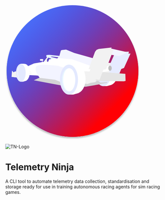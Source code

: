 <svg width="422" height="422" viewBox="0 0 422 422" fill="none" xmlns="http://www.w3.org/2000/svg">
<g filter="url(#filter0_d_5_42)">
<rect x="4" width="414" height="414" rx="207" fill="#5081FF"/>
<rect x="4" width="414" height="414" rx="207" fill="url(#paint0_linear_5_42)"/>
</g>
<ellipse cx="327.531" cy="216.391" rx="24.1228" ry="34.8253" fill="white"/>
<path d="M333.432 250.431L332.107 183.132L331.047 182.312L328.927 181.766L324.864 181.31L320.623 180.946L316.736 180.855H312.673L308.521 180.946L304.545 181.766L302.337 182.494L300.924 183.132L305.871 254.256C309.964 254.286 318.273 254.329 318.768 254.256C319.263 254.183 328.75 251.676 333.432 250.431Z" fill="white"/>
<ellipse cx="307.239" cy="217.931" rx="24.1228" ry="36.3652" fill="#E3E9FF"/>
<path d="M131.029 163.443L119.744 178.96L133.203 179.908L131.029 176.235L130.718 170.313L137.344 162.613L146.662 161.31L169.128 163.916L170.992 161.784L147.179 159.06L133.203 158.467L131.029 163.443Z" fill="#F2F2F2"/>
<path d="M143.659 169.484C146.765 169.72 153.267 170.218 154.427 170.313L165.09 167.944L145.419 162.969L138.586 161.31L144.798 160.718L170.888 162.139L172.13 159.534L137.551 155.98L129.579 156.691L128.337 159.534L129.268 162.139L143.659 167.944V169.484Z" fill="#E8F7FF"/>
<path d="M170.163 158.349C169.832 159.391 164.78 165.891 162.295 169.01L281.977 205.849L293.883 171.853L216.235 149.939L190.766 139.396L176.789 141.055L174.201 143.069C172.993 147.728 170.495 157.307 170.163 158.349Z" fill="#F3F4FF"/>
<path d="M19.5251 225.558C25.2887 226.113 37.0019 227.284 37.7467 227.526V208.303H30.1655L26.0423 210.876L20.8552 205.73L19.5251 225.558Z" fill="#F2F2F2"/>
<path d="M115.188 174.577V180.263L116.845 179.671L116.327 174.577H118.708V169.484H109.494L108.562 172.326L109.494 174.577H115.188Z" fill="white"/>
<path d="M90.1336 182.987L52.9658 199.571V210.35L58.6601 218.997L96.449 220.774L260.65 243.517L283.53 196.254L209.298 169.839L169.439 166.522L137.965 169.839L134.342 177.775H121.193L90.1336 182.987Z" fill="white"/>
<path d="M82.5759 214.022C73.9828 216.233 56.2789 220.821 54.2083 221.485V219.589L82.5759 212.127V214.022Z" fill="#F2F2F2"/>
<path d="M78.4259 209.712C69.6272 209.255 51.4923 208.345 49.342 208.361L49.7784 206.533L78.8623 207.884L78.4259 209.712Z" fill="#F2F2F2"/>
<path d="M89.3054 236.054L110.426 226.578L260.961 230.132L284.255 231.908L298.646 243.28L319.766 241.74V244.583L252.368 256.31L174.098 252.046L89.3054 236.054Z" fill="#D3D3D5"/>
<path d="M273.281 208.692L247.605 207.862L231.247 202.414C234.94 216.273 242.201 244.204 241.704 245.057C241.207 245.91 252.609 247.07 258.372 247.544L268.104 243.991L282.495 241.859L286.74 238.068H320.491L340.369 180.855L323.39 181.684L273.281 208.692Z" fill="#F2F2F2"/>
<path d="M364.181 200.4L358.384 214.496L326.496 211.771L330.43 181.803L346.27 146.03C359.937 146.148 387.434 146.314 388.097 146.03C388.76 145.746 387.338 149.939 386.544 152.071H393.274L372.774 197.32L364.181 200.4Z" fill="#E6EBFF"/>
<path d="M378.676 146.741L333.329 136.554L321.216 154.322L357.762 159.652L378.676 150.65V146.741Z" fill="#F3F4FF"/>
<path d="M285.808 238.068L372.05 239.253L377.744 238.068L377.019 215.799L306.928 210.35L287.361 212.956L283.013 233.093L285.808 238.068Z" fill="#E4E4E4"/>
<path d="M328.179 189.858L290.788 197.959L280.217 215.207L329.549 206.06L328.179 189.858Z" fill="white"/>
<ellipse cx="328.877" cy="198.031" rx="5.38364" ry="8.17327" fill="#BEBEBE"/>
<path d="M261.478 201.111H267.276L259.925 222.432L262.41 223.972L259.925 229.658L296.058 234.751L307.964 202.887L316.35 201.111L339.541 140.344H332.19L333.639 133L293.469 137.383L286.636 140.344L281.77 146.504L261.478 201.111Z" fill="#F2F2F2"/>
<path d="M98.7266 214.496L107.734 228.236L156.601 234.566L193.251 249.44L220.894 232.315L228.555 211.179L164.366 190.331L128.854 187.133L110.736 187.607L105.249 188.436L102.04 189.384L99.6584 190.331L98.1055 191.634L96.449 193.648L95.6207 195.78L94.9995 198.505V202.532L96.449 208.692L98.7266 214.496Z" fill="#F3F4FF"/>
<ellipse cx="223.689" cy="231.908" rx="28.3676" ry="45.1307" fill="white"/>
<path d="M230.522 276.092L228.969 188.555L227.727 187.489L225.242 186.778L220.48 186.186L215.51 185.712L210.955 185.593H206.193L201.327 185.712L196.668 186.778L194.079 187.725L192.423 188.555L198.221 281.067C203.018 281.106 212.756 281.161 213.336 281.067C213.916 280.972 225.035 277.71 230.522 276.092Z" fill="white"/>
<ellipse cx="199.877" cy="233.922" rx="28.3676" ry="47.1444" fill="#E3E9FF"/>
<ellipse cx="198.842" cy="234.396" rx="20.9134" ry="36.4836" fill="#E8F7FF"/>
<ellipse cx="200.705" cy="234.396" rx="19.0498" ry="36.4836" fill="white"/>
<ellipse cx="61.4552" cy="211.416" rx="15.2191" ry="26.7704" fill="white"/>
<path d="M65.2859 237.576L64.4419 185.69L63.7667 185.058L62.4163 184.637L59.828 184.286L57.1272 184.005L54.6514 183.935H52.0631L49.4186 184.005L46.8865 184.637L45.4799 185.199L44.5796 185.69L47.7305 240.525C50.3376 240.548 55.6305 240.581 55.9455 240.525C56.2606 240.468 62.3037 238.535 65.2859 237.576Z" fill="white"/>
<ellipse cx="48.6173" cy="212.601" rx="15.2191" ry="27.955" fill="#E3E9FF"/>
<ellipse cx="48.3068" cy="212.601" rx="10.5602" ry="21.3216" fill="#F3F4FF"/>
<ellipse cx="49.342" cy="212.601" rx="9.5249" ry="21.3216" fill="#E3E9FF"/>
<defs>
<filter id="filter0_d_5_42" x="0" y="0" width="422" height="422" filterUnits="userSpaceOnUse" color-interpolation-filters="sRGB">
<feFlood flood-opacity="0" result="BackgroundImageFix"/>
<feColorMatrix in="SourceAlpha" type="matrix" values="0 0 0 0 0 0 0 0 0 0 0 0 0 0 0 0 0 0 127 0" result="hardAlpha"/>
<feOffset dy="4"/>
<feGaussianBlur stdDeviation="2"/>
<feComposite in2="hardAlpha" operator="out"/>
<feColorMatrix type="matrix" values="0 0 0 0 0 0 0 0 0 0 0 0 0 0 0 0 0 0 0.25 0"/>
<feBlend mode="normal" in2="BackgroundImageFix" result="effect1_dropShadow_5_42"/>
<feBlend mode="normal" in="SourceGraphic" in2="effect1_dropShadow_5_42" result="shape"/>
</filter>
<linearGradient id="paint0_linear_5_42" x1="4" y1="2.69995" x2="418" y2="411.3" gradientUnits="userSpaceOnUse">
<stop stop-color="#000DFF" stop-opacity="0"/>
<stop offset="0.795" stop-color="#FF0004"/>
</linearGradient>
</defs>
</svg>

![TN-Logo](https://github.com/user-attachments/assets/4269ef9e-f0d2-4601-a4af-ef061b032652)

# Telemetry Ninja

A CLI tool to automate telemetry data collection, standardisation and storage ready for use in training autonomous racing agents for sim racing games.

